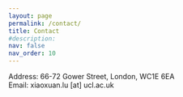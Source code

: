 ```yaml
---
layout: page
permalink: /contact/
title: Contact
#description: 
nav: false
nav_order: 10
---
```


Address: 66-72 Gower Street, London, WC1E 6EA<br>
Email: xiaoxuan.lu [at] ucl.ac.uk

